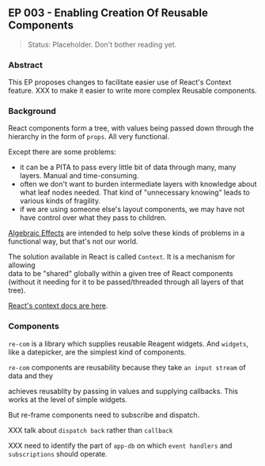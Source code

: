 ## EP 003 - Enabling Creation Of Reusable Components

> Status: Placeholder. Don't bother reading yet. 

### Abstract 

This EP proposes changes to facilitate easier use of React's Context feature. 
XXX to make it easier to write more complex Reusable components.  

### Background

React components form a tree, with values being passed down 
through the hierarchy in the form of `props`.  All very functional.

Except there are some problems:
  - it can be a PITA to pass every little bit of data through many, many layers. 
    Manual and time-consuming.
  - often we don't want to burden intermediate layers with knowledge about 
    what leaf nodes needed. That kind of "unnecessary knowing" leads to
    various kinds of fragility.
  - if we are using someone else's layout components, we may have not have
    control over what they pass to children.

[Algebraic Effects](http://math.andrej.com/eff/) are intended to help solve
these kinds of problems in a functional way, but that's not our world.

The solution available in React is called `Context`. It is a mechanism for allowing  
data to be "shared" globally within a given tree of React components
(without it needing for it to be passed/threaded through all layers of that tree).

[React's context docs are here](https://reactjs.org/docs/context.html).

### Components 

`re-com` is a library which supplies reusable Reagent widgets. And `widgets`, 
like a datepicker, are the simplest kind of components.

`re-com` components are reusability because they take `an input stream` of data
and they 

achieves reusablity by passing in values and supplying callbacks. This works at
the level of simple widgets. 
 
But re-frame components need to subscribe and dispatch.  

XXX talk about `dispatch back` rather than `callback`  

XXX need to identify the part of `app-db` on which `event handlers` and `subscriptions` should operate.  


